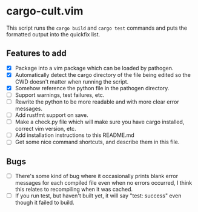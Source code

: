 # cargo-cult.vim

This script runs the `cargo build` and `cargo test` commands and 
puts the formatted output into the quickfix list.

## Features to add

 - [x] Package into a vim package which can be loaded by pathogen.
 - [x] Automatically detect the cargo directory of the file being
     edited so the CWD doesn't matter when running the script.
 - [x] Somehow reference the python file in the pathogen directory.
 - [ ] Support warnings, test failures, etc.
 - [ ] Rewrite the python to be more readable and with more clear
       error messages.
 - [ ] Add rustfmt support on save.
 - [ ] Make a check.py file which will make sure you have cargo 
       installed, correct vim version, etc.
 - [ ] Add installation instructions to this README.md
 - [ ] Get some nice command shortcuts, and describe them in this file.

## Bugs

 - [ ] There's some kind of bug where it occasionally prints blank error
       messages for each compiled file even when no errors occurred, I 
       think this relates to recompiling when it was cached.
 - [ ] If you run test, but haven't built yet, it will say "test: success"
       even though it failed to build.
